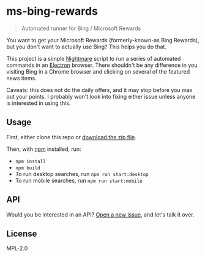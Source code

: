 # ms-bing-rewards

> Automated runner for Bing / Microsoft Rewards

You want to get your Microsoft Rewards (formerly-known-as Bing Rewards), but you don't want to actually use Bing?  This helps you do that.

This project is a simple [Nightmare](https://github.com/segmentio/nightmare) script to run a series of automated commands in an  [Electron](https://github.com/electron/electron) browser.  There shouldn't be any difference in you visiting Bing in a Chrome browser and clicking on several of the featured news items.

Caveats: this does not do the daily offers, and it may stop before you max out your points.  I probably won't look into fixing either issue unless anyone is interested in using this.

## Usage

First, either clone this repo or [download the zip file](https://github.com/blakek/archive/master.zip).

Then, with [npm](https://npmjs.org/) installed, run:

  * `npm install`
  * `npm build`
  * To run desktop searches, run `npm run start:desktop`
  * To run mobile searches, run `npm run start:mobile`

## API

Would you be interested in an API?  [Open a new issue](https://github.com/blakek/ms-bing-rewards/issues/new), and let's talk it over.

## License

MPL-2.0
